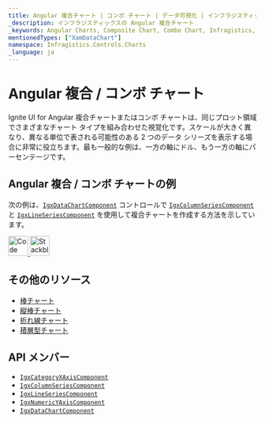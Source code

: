 ```yaml
---
title: Angular 複合チャート | コンボ チャート | データ可視化 | インフラジスティックス
_description: インフラジスティックスの Angular 複合チャート
_keywords: Angular Charts, Composite Chart, Combo Chart, Infragistics, Angular チャート, 複合チャート, コンボ チャート, インフラジスティックス
mentionedTypes: ["XamDataChart"]
namespace: Infragistics.Controls.Charts
_language: ja
---
```


# Angular 複合 / コンボ チャート

Ignite UI for Angular 複合チャートまたはコンボ チャートは、同じプロット領域でさまざまなチャート タイプを組み合わせた視覚化です。スケールが大きく異なり、異なる単位で表される可能性のある 2 つのデータ シリーズを表示する場合に非常に役立ちます。最も一般的な例は、一方の軸にドル、もう一方の軸にパーセンテージです。

## Angular 複合 / コンボ チャートの例

次の例は、[`IgxDataChartComponent`]({environment:dvApiBaseUrl}/products/ignite-ui-angular/api/docs/typescript/latest/classes/igxdatachartcomponent.html) コントロールで [`IgxColumnSeriesComponent`]({environment:dvApiBaseUrl}/products/ignite-ui-angular/api/docs/typescript/latest/classes/igxcolumnseriescomponent.html) と [`IgxLineSeriesComponent`]({environment:dvApiBaseUrl}/products/ignite-ui-angular/api/docs/typescript/latest/classes/igxlineseriescomponent.html) を使用して複合チャートを作成する方法を示しています。

<code-view style="height: 600px"
           data-demos-base-url="{environment:dvDemosBaseUrl}"
           iframe-src="{environment:dvDemosBaseUrl}/charts/data-chart-composite-chart"
           github-src="charts/data-chart/composite-chart"
           alt="Angular 複合チャートの例" >
</code-view>

<html lang="en" xmlns="http://www.w3.org/1999/xhtml">
    <body>
      <a target="_blank" href="https://codesandbox.io/s/github/IgniteUI/igniteui-angular-examples/tree/master/samples/charts/data-chart/composite-chart?fontsize=14&hidenavigation=1&theme=dark&view=preview&file=/src/app.component.html" rel="noopener noreferrer">
            <img height="40px" style="border-radius: 0rem; max-width: 100%;" alt="Code Sandbox" src="https://static.infragistics.com/xplatform/images/browsers/open-sandbox.png"/>
        </a>
        <a target="_blank" href="https://stackblitz.com/github/IgniteUI/igniteui-angular-examples/tree/master/samples/charts/data-chart/composite-chart?file=src%2Fapp.component.html" rel="noopener noreferrer">
            <img height="40px" style="border-radius: 0rem; max-width: 100%;" alt="Stackblitz" src="https://static.infragistics.com/xplatform/images/browsers/open-stackblitz.png"/>
        </a>
    </body>
</html>

<div class="divider--half"></div>

## その他のリソース

-   [棒チャート](bar-chart.md)
-   [縦棒チャート](column-chart.md)
    <!-- - - [ガント チャート](gantt-chart.md) -->
-   [折れ線チャート](line-chart.md)
-   [積層型チャート](stacked-chart.md)

## API メンバー

-   [`IgxCategoryXAxisComponent`]({environment:dvApiBaseUrl}/products/ignite-ui-angular/api/docs/typescript/latest/classes/igxcategoryxaxiscomponent.html)
-   [`IgxColumnSeriesComponent`]({environment:dvApiBaseUrl}/products/ignite-ui-angular/api/docs/typescript/latest/classes/igxcolumnseriescomponent.html)
-   [`IgxLineSeriesComponent`]({environment:dvApiBaseUrl}/products/ignite-ui-angular/api/docs/typescript/latest/classes/igxlineseriescomponent.html)
-   [`IgxNumericYAxisComponent`]({environment:dvApiBaseUrl}/products/ignite-ui-angular/api/docs/typescript/latest/classes/igxnumericyaxiscomponent.html)
-   [`IgxDataChartComponent`]({environment:dvApiBaseUrl}/products/ignite-ui-angular/api/docs/typescript/latest/classes/igxdatachartcomponent.html)
